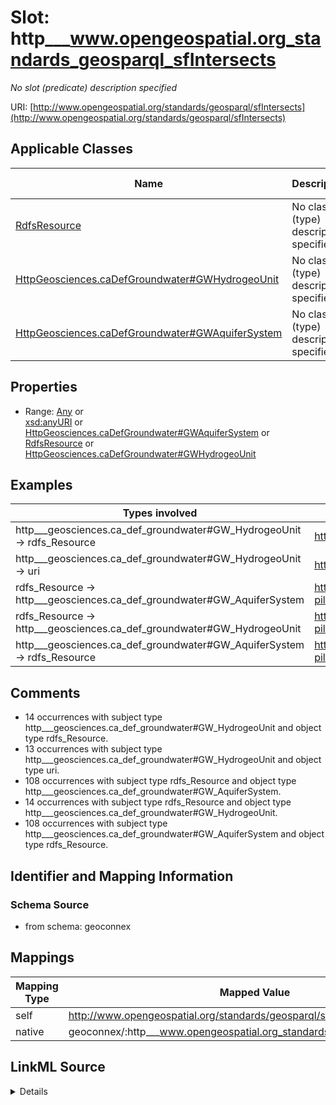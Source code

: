 

# Slot: http___www.opengeospatial.org_standards_geosparql_sfIntersects


_No slot (predicate) description specified_





URI: [http://www.opengeospatial.org/standards/geosparql/sfIntersects](http://www.opengeospatial.org/standards/geosparql/sfIntersects)



<!-- no inheritance hierarchy -->





## Applicable Classes

| Name | Description | Modifies Slot |
| --- | --- | --- |
| [RdfsResource](../classes/RdfsResource.md) | No class (type) description specified |  no  |
| [HttpGeosciences.caDefGroundwater#GWHydrogeoUnit](../classes/HttpGeosciences.caDefGroundwater#GWHydrogeoUnit.md) | No class (type) description specified |  no  |
| [HttpGeosciences.caDefGroundwater#GWAquiferSystem](../classes/HttpGeosciences.caDefGroundwater#GWAquiferSystem.md) | No class (type) description specified |  no  |







## Properties

* Range: [Any](../classes/Any.md)&nbsp;or&nbsp;<br />[xsd:anyURI](xsd:anyURI)&nbsp;or&nbsp;<br />[HttpGeosciences.caDefGroundwater#GWAquiferSystem](../classes/HttpGeosciences.caDefGroundwater#GWAquiferSystem.md)&nbsp;or&nbsp;<br />[RdfsResource](../classes/RdfsResource.md)&nbsp;or&nbsp;<br />[HttpGeosciences.caDefGroundwater#GWHydrogeoUnit](../classes/HttpGeosciences.caDefGroundwater#GWHydrogeoUnit.md)






## Examples

| Types involved | Subject | Predicate | Object |
| --- | --- | --- | --- |
| http___geosciences.ca_def_groundwater#GW_HydrogeoUnit → rdfs_Resource | https://geoconnex.ca/id/hydrogeounits/Richelieu1 | http://www.opengeospatial.org/standards/geosparql/sfIntersects | https://geoconnex.us/chyld-pilot/id/hu/041504081507-drainage_basin |
| http___geosciences.ca_def_groundwater#GW_HydrogeoUnit → uri | https://geoconnex.ca/id/hydrogeounits/Richelieu1 | http://www.opengeospatial.org/standards/geosparql/sfIntersects | https://cida-test.er.usgs.gov/chyld-pilot/id/hu/041504081005 |
| rdfs_Resource → http___geosciences.ca_def_groundwater#GW_AquiferSystem | https://geoconnex.us/chyld-pilot/id/hu/041504081604 | http://www.opengeospatial.org/standards/geosparql/sfIntersects | https://geoconnex.us/chyld-pilot/id/nat_aq/N400NYNECB |
| rdfs_Resource → http___geosciences.ca_def_groundwater#GW_HydrogeoUnit | https://geoconnex.us/chyld-pilot/id/hu/041504081507-drainage_basin | http://www.opengeospatial.org/standards/geosparql/sfIntersects | https://geoconnex.ca/id/hydrogeounits/Richelieu1 |
| http___geosciences.ca_def_groundwater#GW_AquiferSystem → rdfs_Resource | https://geoconnex.us/chyld-pilot/id/nat_aq/N400NYNECB | http://www.opengeospatial.org/standards/geosparql/sfIntersects | https://geoconnex.us/chyld-pilot/id/hu/041504081604 |


## Comments

* 14 occurrences with subject type http___geosciences.ca_def_groundwater#GW_HydrogeoUnit and object type rdfs_Resource.
* 13 occurrences with subject type http___geosciences.ca_def_groundwater#GW_HydrogeoUnit and object type uri.
* 108 occurrences with subject type rdfs_Resource and object type http___geosciences.ca_def_groundwater#GW_AquiferSystem.
* 14 occurrences with subject type rdfs_Resource and object type http___geosciences.ca_def_groundwater#GW_HydrogeoUnit.
* 108 occurrences with subject type http___geosciences.ca_def_groundwater#GW_AquiferSystem and object type rdfs_Resource.

## Identifier and Mapping Information







### Schema Source


* from schema: geoconnex




## Mappings

| Mapping Type | Mapped Value |
| ---  | ---  |
| self | http://www.opengeospatial.org/standards/geosparql/sfIntersects |
| native | geoconnex/:http___www.opengeospatial.org_standards_geosparql_sfIntersects |




## LinkML Source

<details>
```yaml
name: http___www.opengeospatial.org_standards_geosparql_sfIntersects
description: No slot (predicate) description specified
comments:
- 14 occurrences with subject type http___geosciences.ca_def_groundwater#GW_HydrogeoUnit
  and object type rdfs_Resource.
- 13 occurrences with subject type http___geosciences.ca_def_groundwater#GW_HydrogeoUnit
  and object type uri.
- 108 occurrences with subject type rdfs_Resource and object type http___geosciences.ca_def_groundwater#GW_AquiferSystem.
- 14 occurrences with subject type rdfs_Resource and object type http___geosciences.ca_def_groundwater#GW_HydrogeoUnit.
- 108 occurrences with subject type http___geosciences.ca_def_groundwater#GW_AquiferSystem
  and object type rdfs_Resource.
examples:
- description: http___geosciences.ca_def_groundwater#GW_HydrogeoUnit → rdfs_Resource
  object:
    example_object: https://geoconnex.us/chyld-pilot/id/hu/041504081507-drainage_basin
    example_predicate: http://www.opengeospatial.org/standards/geosparql/sfIntersects
    example_subject: https://geoconnex.ca/id/hydrogeounits/Richelieu1
- description: http___geosciences.ca_def_groundwater#GW_HydrogeoUnit → uri
  object:
    example_object: https://cida-test.er.usgs.gov/chyld-pilot/id/hu/041504081005
    example_predicate: http://www.opengeospatial.org/standards/geosparql/sfIntersects
    example_subject: https://geoconnex.ca/id/hydrogeounits/Richelieu1
- description: rdfs_Resource → http___geosciences.ca_def_groundwater#GW_AquiferSystem
  object:
    example_object: https://geoconnex.us/chyld-pilot/id/nat_aq/N400NYNECB
    example_predicate: http://www.opengeospatial.org/standards/geosparql/sfIntersects
    example_subject: https://geoconnex.us/chyld-pilot/id/hu/041504081604
- description: rdfs_Resource → http___geosciences.ca_def_groundwater#GW_HydrogeoUnit
  object:
    example_object: https://geoconnex.ca/id/hydrogeounits/Richelieu1
    example_predicate: http://www.opengeospatial.org/standards/geosparql/sfIntersects
    example_subject: https://geoconnex.us/chyld-pilot/id/hu/041504081507-drainage_basin
- description: http___geosciences.ca_def_groundwater#GW_AquiferSystem → rdfs_Resource
  object:
    example_object: https://geoconnex.us/chyld-pilot/id/hu/041504081604
    example_predicate: http://www.opengeospatial.org/standards/geosparql/sfIntersects
    example_subject: https://geoconnex.us/chyld-pilot/id/nat_aq/N400NYNECB
from_schema: geoconnex
rank: 1000
slot_uri: http://www.opengeospatial.org/standards/geosparql/sfIntersects
alias: http___www.opengeospatial.org_standards_geosparql_sfIntersects
domain_of:
- http___geosciences.ca_def_groundwater#GW_AquiferSystem
- http___geosciences.ca_def_groundwater#GW_HydrogeoUnit
- rdfs_Resource
range: Any
any_of:
- range: uri
- range: http___geosciences.ca_def_groundwater#GW_AquiferSystem
- range: rdfs_Resource
- range: http___geosciences.ca_def_groundwater#GW_HydrogeoUnit

```
</details>